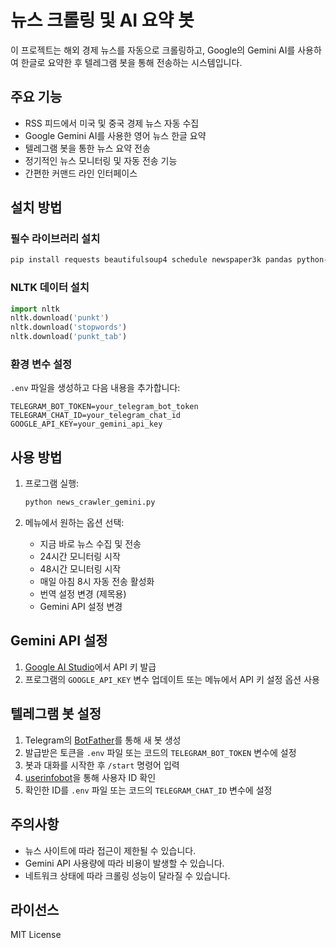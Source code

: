 # 뉴스 크롤링 및 AI 요약 봇

이 프로젝트는 해외 경제 뉴스를 자동으로 크롤링하고, Google의 Gemini AI를 사용하여 한글로 요약한 후 텔레그램 봇을 통해 전송하는 시스템입니다.

## 주요 기능

- RSS 피드에서 미국 및 중국 경제 뉴스 자동 수집
- Google Gemini AI를 사용한 영어 뉴스 한글 요약
- 텔레그램 봇을 통한 뉴스 요약 전송
- 정기적인 뉴스 모니터링 및 자동 전송 기능
- 간편한 커맨드 라인 인터페이스

## 설치 방법

### 필수 라이브러리 설치

```bash
pip install requests beautifulsoup4 schedule newspaper3k pandas python-dotenv feedparser translators nltk google-generativeai
```

### NLTK 데이터 설치

```python
import nltk
nltk.download('punkt')
nltk.download('stopwords')
nltk.download('punkt_tab')
```

### 환경 변수 설정

`.env` 파일을 생성하고 다음 내용을 추가합니다:

```
TELEGRAM_BOT_TOKEN=your_telegram_bot_token
TELEGRAM_CHAT_ID=your_telegram_chat_id
GOOGLE_API_KEY=your_gemini_api_key
```

## 사용 방법

1. 프로그램 실행:
   ```bash
   python news_crawler_gemini.py
   ```

2. 메뉴에서 원하는 옵션 선택:
   - 지금 바로 뉴스 수집 및 전송
   - 24시간 모니터링 시작
   - 48시간 모니터링 시작
   - 매일 아침 8시 자동 전송 활성화
   - 번역 설정 변경 (제목용)
   - Gemini API 설정 변경

## Gemini API 설정

1. [Google AI Studio](https://makersuite.google.com/app/apikey)에서 API 키 발급
2. 프로그램의 `GOOGLE_API_KEY` 변수 업데이트 또는 메뉴에서 API 키 설정 옵션 사용

## 텔레그램 봇 설정

1. Telegram의 [BotFather](https://t.me/botfather)를 통해 새 봇 생성
2. 발급받은 토큰을 `.env` 파일 또는 코드의 `TELEGRAM_BOT_TOKEN` 변수에 설정
3. 봇과 대화를 시작한 후 `/start` 명령어 입력
4. [userinfobot](https://t.me/userinfobot)을 통해 사용자 ID 확인
5. 확인한 ID를 `.env` 파일 또는 코드의 `TELEGRAM_CHAT_ID` 변수에 설정

## 주의사항

- 뉴스 사이트에 따라 접근이 제한될 수 있습니다.
- Gemini API 사용량에 따라 비용이 발생할 수 있습니다.
- 네트워크 상태에 따라 크롤링 성능이 달라질 수 있습니다.

## 라이선스

MIT License